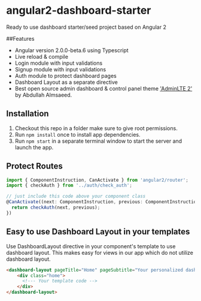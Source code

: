 # angular2-dashboard-starter
Ready to use dashboard starter/seed project based on Angular 2

##Features

- Angular version 2.0.0-beta.6 using Typescript
- Live reload & compile
- Login module with input validations
- Signup module with input validations
- Auth module to protect dashboard pages
- Dashboard Layout as a separate directive
- Best open source admin dashboard & control panel theme ['AdminLTE 2'](https://almsaeedstudio.com/) by Abdullah Almsaeed.

## Installation

1. Checkout this repo in a folder make sure to give root permissions.
2. Run `npm install` once to install app dependencies.
3. Run `npm start` in a separate terminal window to start the server and launch the app.

## Protect Routes

```TypeScript
import { ComponentInstruction, CanActivate } from 'angular2/router';
import { checkAuth } from '../auth/check_auth';

// just include this code above your component class
@CanActivate((next: ComponentInstruction, previous: ComponentInstruction) => {
  return checkAuth(next, previous);
})
```

## Easy to use Dashboard Layout in your templates

Use DashboardLayout directive in your component's template to use dashboard layout. This makes easy for views in our app which do not utilize dashboard layout.

```HTML
<dashboard-layout pageTitle="Home" pageSubtitle="Your personalized dashboard and control panel">
    <div class="home">
      <!--- Your template code -->
    </div>
</dashboard-layout>
```
